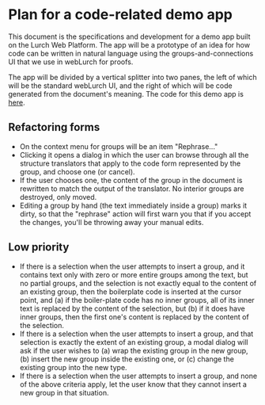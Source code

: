 
# Plan for a code-related demo app

This document is the specifications and development for a demo app built on
the Lurch Web Platform.  The app will be a prototype of an idea for how code
can be written in natural language using the groups-and-connections UI that
we use in webLurch for proofs.

The app will be divided by a vertical splitter into two panes, the left of
which will be the standard webLurch UI, and the right of which will be code
generated from the document's meaning. The code for this demo app is
[here](../app/sidebar-example-solo.litcoffee).

## Refactoring forms

 * On the context menu for groups will be an item "Rephrase..."
 * Clicking it opens a dialog in which the user can browse through all the
   structure translators that apply to the code form represented by the
   group, and choose one (or cancel).
 * If the user chooses one, the content of the group in the document
   is rewritten to match the output of the translator.  No interior
   groups are destroyed, only moved.
 * Editing a group by hand (the text immediately inside a group)
   marks it dirty, so that the "rephrase" action will first warn you
   that if you accept the changes, you'll be throwing away your
   manual edits.

## Low priority

 * If there is a selection when the user attempts to insert a group, and it
   contains text only with zero or more entire groups among the text, but
   no partial groups, and the selection is not exactly equal to the content
   of an existing group, then the boilerplate code is inserted at the
   cursor point, and (a) if the boiler-plate code has no inner groups, all
   of its inner text is replaced by the content of the selection, but (b)
   if it does have inner groups, then the first one's content is replaced
   by the content of the selection.
 * If there is a selection when the user attempts to insert a group, and
   that selection is exactly the extent of an existing group, a modal
   dialog will ask if the user wishes to (a) wrap the existing group in the
   new group, (b) insert the new group inside the existing one, or (c)
   change the existing group into the new type.
 * If there is a selection when the user attempts to insert a group, and
   none of the above criteria apply, let the user know that they cannot
   insert a new group in that situation.
